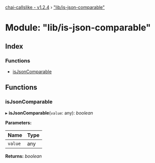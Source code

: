 [chai-callslike - v1.2.4](../README.md) › ["lib/is-json-comparable"](_lib_is_json_comparable_.md)

# Module: "lib/is-json-comparable"

## Index

### Functions

* [isJsonComparable](_lib_is_json_comparable_.md#isjsoncomparable)

## Functions

###  isJsonComparable

▸ **isJsonComparable**(`value`: any): *boolean*

**Parameters:**

Name | Type |
------ | ------ |
`value` | any |

**Returns:** *boolean*
